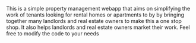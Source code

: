 This is a simple property management webapp that aims on simplifying the work of tenants looking for rental 
homes or apartments to by by bringing together many landlords and real estate owners to make this
 a one stop shop.
 It also helps landlords and real estate owners market their work.
 Feel free to modify the code to your needs
